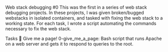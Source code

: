 Web stack debugging #0
This was the first in a series of web stack debugging projects. In these projects, I was given broken/bugged webstacks in isolated containers, and tasked with fixing the web stack to a working state. For each task, I wrote a script automating the commands necessary to fix the web stack.

Tasks 📃
Give me a page! 0-give_me_a_page: Bash script that runs Apache on a web server and gets it to respond to queries to the root.
